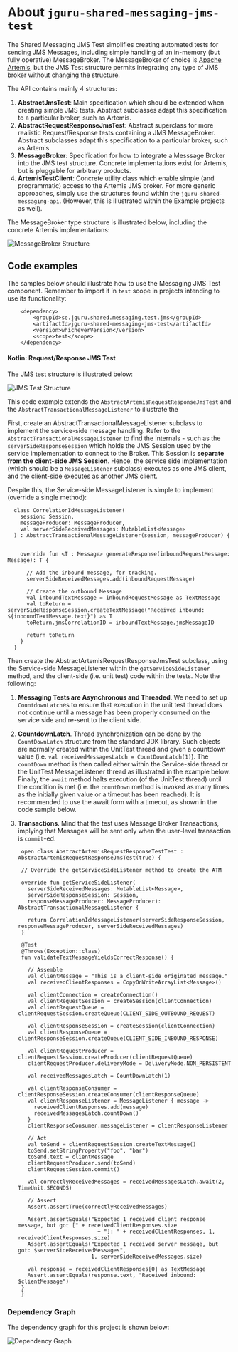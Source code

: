 # About `jguru-shared-messaging-jms-test`

The Shared Messaging JMS Test simplifies creating automated tests for sending JMS Messages, including simple handling
of an in-memory (but fully operative) MessageBroker. The MessageBroker of choice is 
[Apache Artemis](https://activemq.apache.org/artemis/), but the JMS Test structure permits integrating any type of JMS 
broker without changing the structure.

The API contains mainly 4 structures:

1. **AbstractJmsTest**: Main specification which should be extended when creating simple JMS tests.
   Abstract subclasses adapt this specification to a particular broker, such as Artemis. 
2. **AbstractRequestResponseJmsTest**: Abstract superclass for more realistic Request/Response tests containing a 
   JMS MessageBroker. Abstract subclasses adapt this specification to a particular broker, such as Artemis.
3. **MessageBroker**: Specification for how to integrate a Messsage Broker into the JMS test structure.
   Concrete implementations exist for Artemis, but is pluggable for arbitrary products.  
4. **ArtemisTestClient**: Concrete utility class which enable simple (and programmatic) access to the Artemis 
   JMS broker. For more generic approaches, simply use the structures found within the `jguru-shared-messaging-api`.
   (However, this is illustrated within the Example projects as well).    

The MessageBroker type structure is illustrated below, including the concrete Artemis implementations:

![MessageBroker Structure](images/plantuml/messageBrokerStructures.png "Messaging Broker Structures")

## Code examples

The samples below should illustrate how to use the Messaging JMS Test component. Remember to import it in `test` 
scope in projects intending to use its functionality:

        <dependency>
            <groupId>se.jguru.shared.messaging.test.jms</groupId>
            <artifactId>jguru-shared-messaging-jms-test</artifactId>
            <version>whicheverVersion</version>
            <scope>test</scope>
        </dependency>

#### Kotlin: Request/Response JMS Test

The JMS test structure is illustrated below:

![JMS Test Structure](images/plantuml/jmsTestStructures.png "JMS Test Structure")

This code example extends the `AbstractArtemisRequestResponseJmsTest` and the `AbstractTransactionalMessageListener` to
illustrate the 

First, create an AbstractTransactionalMessageListener subclass to implement the service-side message handling.
Refer to the `AbstractTransactionalMessageListener` to find the internals - such as the `serverSideResponseSession` 
which holds the JMS Session used by the service implementation to connect to the Broker. This Session is 
**separate from the client-side JMS Session**. Hence, the service side implementation (which should be a 
`MessageListener` subclass) executes as one JMS client, and the client-side executes as another JMS client.

Despite this, the Service-side MessageListener is simple to implement (override a single method):    

      class CorrelationIdMessageListener(
        session: Session,
        messageProducer: MessageProducer,
        val serverSideReceivedMessages: MutableList<Message>
      ) : AbstractTransactionalMessageListener(session, messageProducer) {
      
      
        override fun <T : Message> generateResponse(inboundRequestMessage: Message): T {
      
          // Add the inbound message, for tracking.
          serverSideReceivedMessages.add(inboundRequestMessage)
      
          // Create the outbound Message
          val inboundTextMessage = inboundRequestMessage as TextMessage
          val toReturn = serverSideResponseSession.createTextMessage("Received inbound: ${inboundTextMessage.text}") as T
          toReturn.jmsCorrelationID = inboundTextMessage.jmsMessageID
      
          return toReturn
        }
      }

Then create the AbstractArtemisRequestResponseJmsTest subclass, using the Service-side MessageListener within the
`getServiceSideListener` method, and the client-side (i.e. unit test) code within the tests. Note the following:

1. **Messaging Tests are Asynchronous and Threaded**. We need to set up `CountdownLatch`es to ensure that execution in
   the unit test thread does not continue until a message has been properly consumed on the service side and re-sent
   to the client side. 
2. **CountdownLatch**. Thread synchronization can be done by the `CountDownLatch` structure from the standard JDK 
   library. Such objects are normally created within the UnitTest thread and given a countdown value 
   (i.e. `val receivedMessagesLatch = CountDownLatch(1)`). The `countDown` method is then called either within the 
   Service-side thread or the UnitTest MessageListener thread as illustrated in the example below. 
   Finally, the `await` method halts execution (of the UnitTest thread) until the condition is met (i.e. the `countDown`
   method is invoked as many times as the initially given value or a timeout has been reached).
   It is recommended to use the await form with a timeout, as shown in the code sample below.
3. **Transactions**. Mind that the test uses Message Broker Transactions, implying that Messages will be sent only 
   when the user-level transaction is `commit`-ed. 

         
        open class AbstractArtemisRequestResponseTestTest : AbstractArtemisRequestResponseJmsTest(true) {
      
        // Override the getServiceSideListener method to create the ATM
        
        override fun getServiceSideListener(
          serverSideReceivedMessages: MutableList<Message>,
          serverSideResponseSession: Session,
          responseMessageProducer: MessageProducer): AbstractTransactionalMessageListener {
      
          return CorrelationIdMessageListener(serverSideResponseSession, responseMessageProducer, serverSideReceivedMessages)
        }
      
        @Test
        @Throws(Exception::class)
        fun validateTextMessageYieldsCorrectResponse() {
      
          // Assemble
          val clientMessage = "This is a client-side originated message."
          val receivedClientResponses = CopyOnWriteArrayList<Message>()
      
          val clientConnection = createConnection()
          val clientRequestSession = createSession(clientConnection)
          val clientRequestQueue = clientRequestSession.createQueue(CLIENT_SIDE_OUTBOUND_REQUEST)
      
          val clientResponseSession = createSession(clientConnection)
          val clientResponseQueue = clientResponseSession.createQueue(CLIENT_SIDE_INBOUND_RESPONSE)
      
          val clientRequestProducer = clientRequestSession.createProducer(clientRequestQueue)
          clientRequestProducer.deliveryMode = DeliveryMode.NON_PERSISTENT
      
          val receivedMessagesLatch = CountDownLatch(1)
      
          val clientResponseConsumer = clientResponseSession.createConsumer(clientResponseQueue)
          val clientResponseListener = MessageListener { message ->
            receivedClientResponses.add(message)
            receivedMessagesLatch.countDown()
          }
          clientResponseConsumer.messageListener = clientResponseListener
      
          // Act
          val toSend = clientRequestSession.createTextMessage()
          toSend.setStringProperty("foo", "bar")
          toSend.text = clientMessage
          clientRequestProducer.send(toSend)
          clientRequestSession.commit()
      
          val correctlyReceivedMessages = receivedMessagesLatch.await(2, TimeUnit.SECONDS)
      
          // Assert
          Assert.assertTrue(correctlyReceivedMessages)
      
          Assert.assertEquals("Expected 1 received client response message, but got [" + receivedClientResponses.size
                                + "]: " + receivedClientResponses, 1, receivedClientResponses.size)
          Assert.assertEquals("Expected 1 received server message, but got: $serverSideReceivedMessages",
                              1, serverSideReceivedMessages.size)
      
          val response = receivedClientResponses[0] as TextMessage
          Assert.assertEquals(response.text, "Received inbound: $clientMessage")
        }
        }

### Dependency Graph

The dependency graph for this project is shown below:

![Dependency Graph](./images/dependency_graph.png) 